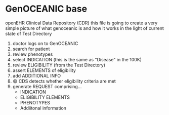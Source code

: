 # GenOCEANIC base
openEHR Clinical Data Repository (CDR) 
this file is going to create a very simple picture of what genoceanic is and how it works in the light of current state of Test Directory

1. doctor logs on to GenOCEANIC
2. search for patient
3. review phenotypes
4. select INDICATION (this is the same as "Disease" in the 100K)
5. review ELIGIBILITY (from the Test Directory)
6. assert ELEMENTS of eligibility
7. add ADDITIONAL INFO
8. 😄 CDS detects whether eligibility criteria are met
9. generate REQUEST comprising...
    * INDICATION
    * ELIGIBILITY ELEMENTS
    * PHENOTYPES
    * Addiitonal information

